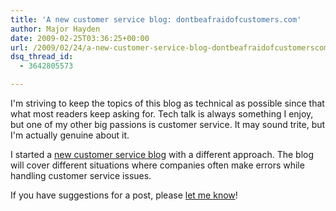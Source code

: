 ```yaml
---
title: 'A new customer service blog: dontbeafraidofcustomers.com'
author: Major Hayden
date: 2009-02-25T03:36:25+00:00
url: /2009/02/24/a-new-customer-service-blog-dontbeafraidofcustomerscom/
dsq_thread_id:
  - 3642805573

---
```

I'm striving to keep the topics of this blog as technical as possible since that what most readers keep asking for. Tech talk is always something I enjoy, but one of my other big passions is customer service. It may sound trite, but I'm actually genuine about it.

I started a [new customer service blog][1] with a different approach. The blog will cover different situations where companies often make errors while handling customer service issues.

If you have suggestions for a post, please [let me know][2]!

 [1]: http://dontbeafraidofcustomers.com/
 [2]: http://dontbeafraidofcustomers.com/contact/
